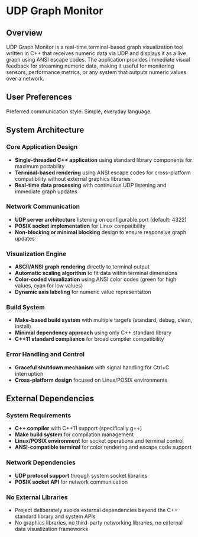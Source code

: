 # UDP Graph Monitor

## Overview

UDP Graph Monitor is a real-time terminal-based graph visualization tool written in C++ that receives numeric data via UDP and displays it as a live graph using ANSI escape codes. The application provides immediate visual feedback for streaming numeric data, making it useful for monitoring sensors, performance metrics, or any system that outputs numeric values over a network.

## User Preferences

Preferred communication style: Simple, everyday language.

## System Architecture

### Core Application Design
- **Single-threaded C++ application** using standard library components for maximum portability
- **Terminal-based rendering** using ANSI escape codes for cross-platform compatibility without external graphics libraries
- **Real-time data processing** with continuous UDP listening and immediate graph updates

### Network Communication
- **UDP server architecture** listening on configurable port (default: 4322)
- **POSIX socket implementation** for Linux compatibility
- **Non-blocking or minimal blocking** design to ensure responsive graph updates

### Visualization Engine
- **ASCII/ANSI graph rendering** directly to terminal output
- **Automatic scaling algorithm** to fit data within terminal dimensions
- **Color-coded visualization** using ANSI color codes (green for high values, cyan for low values)
- **Dynamic axis labeling** for numeric value representation

### Build System
- **Make-based build system** with multiple targets (standard, debug, clean, install)
- **Minimal dependency approach** using only C++ standard library
- **C++11 standard compliance** for broad compiler compatibility

### Error Handling and Control
- **Graceful shutdown mechanism** with signal handling for Ctrl+C interruption
- **Cross-platform design** focused on Linux/POSIX environments

## External Dependencies

### System Requirements
- **C++ compiler** with C++11 support (specifically g++)
- **Make build system** for compilation management
- **Linux/POSIX environment** for socket operations and terminal control
- **ANSI-compatible terminal** for color rendering and escape code support

### Network Dependencies
- **UDP protocol support** through system socket libraries
- **POSIX socket API** for network communication

### No External Libraries
- Project deliberately avoids external dependencies beyond the C++ standard library and system APIs
- No graphics libraries, no third-party networking libraries, no external data visualization frameworks